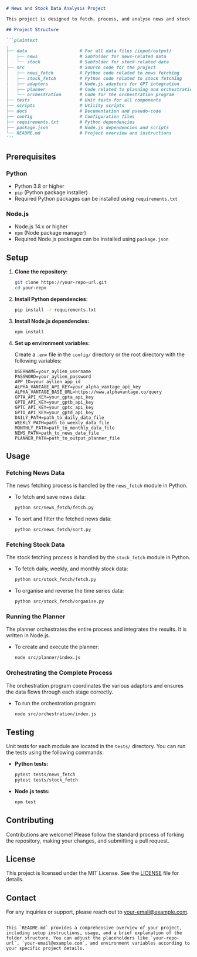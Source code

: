 ````markdown
# News and Stock Data Analysis Project

This project is designed to fetch, process, and analyse news and stock market data, with the goal of extracting key information that can influence market trends. The project utilises Python for data fetching and processing, and Node.js for advanced analytics using GPT models.

## Project Structure

```plaintext
.
├── data                    # For all data files (input/output)
│   ├── news                # Subfolder for news-related data
│   └── stock               # Subfolder for stock-related data
├── src                     # Source code for the project
│   ├── news_fetch          # Python code related to news fetching
│   ├── stock_fetch         # Python code related to stock fetching
│   ├── adaptors            # Node.js adaptors for GPT integration
│   ├── planner             # Code related to planning and orchestration
│   └── orchestration       # Code for the orchestration program
├── tests                   # Unit tests for all components
├── scripts                 # Utility scripts
├── docs                    # Documentation and pseudo-code
├── config                  # Configuration files
├── requirements.txt        # Python dependencies
├── package.json            # Node.js dependencies and scripts
└── README.md               # Project overview and instructions
```
````

## Prerequisites

### Python

-   Python 3.8 or higher
-   `pip` (Python package installer)
-   Required Python packages can be installed using `requirements.txt`

### Node.js

-   Node.js 14.x or higher
-   `npm` (Node package manager)
-   Required Node.js packages can be installed using `package.json`

## Setup

1. **Clone the repository:**

    ```bash
    git clone https://your-repo-url.git
    cd your-repo
    ```

2. **Install Python dependencies:**

    ```bash
    pip install -r requirements.txt
    ```

3. **Install Node.js dependencies:**

    ```bash
    npm install
    ```

4. **Set up environment variables:**

    Create a `.env` file in the `config/` directory or the root directory with the following variables:

    ```plaintext
    USERNAME=your_aylien_username
    PASSWORD=your_aylien_password
    APP_ID=your_aylien_app_id
    ALPHA_VANTAGE_API_KEY=your_alpha_vantage_api_key
    ALPHA_VANTAGE_BASE_URL=https://www.alphavantage.co/query
    GPTA_API_KEY=your_gpta_api_key
    GPTB_API_KEY=your_gptb_api_key
    GPTC_API_KEY=your_gptc_api_key
    GPTD_API_KEY=your_gptd_api_key
    DAILY_PATH=path_to_daily_data_file
    WEEKLY_PATH=path_to_weekly_data_file
    MONTHLY_PATH=path_to_monthly_data_file
    NEWS_PATH=path_to_news_data_file
    PLANNER_PATH=path_to_output_planner_file
    ```

## Usage

### Fetching News Data

The news fetching process is handled by the `news_fetch` module in Python.

-   To fetch and save news data:

    ```bash
    python src/news_fetch/fetch.py
    ```

-   To sort and filter the fetched news data:
    ```bash
    python src/news_fetch/sort.py
    ```

### Fetching Stock Data

The stock fetching process is handled by the `stock_fetch` module in Python.

-   To fetch daily, weekly, and monthly stock data:

    ```bash
    python src/stock_fetch/fetch.py
    ```

-   To organise and reverse the time series data:
    ```bash
    python src/stock_fetch/organise.py
    ```

### Running the Planner

The planner orchestrates the entire process and integrates the results. It is written in Node.js.

-   To create and execute the planner:
    ```bash
    node src/planner/index.js
    ```

### Orchestrating the Complete Process

The orchestration program coordinates the various adaptors and ensures the data flows through each stage correctly.

-   To run the orchestration program:
    ```bash
    node src/orchestration/index.js
    ```

## Testing

Unit tests for each module are located in the `tests/` directory. You can run the tests using the following commands:

-   **Python tests:**

    ```bash
    pytest tests/news_fetch
    pytest tests/stock_fetch
    ```

-   **Node.js tests:**
    ```bash
    npm test
    ```

## Contributing

Contributions are welcome! Please follow the standard process of forking the repository, making your changes, and submitting a pull request.

## License

This project is licensed under the MIT License. See the [LICENSE](LICENSE) file for details.

## Contact

For any inquiries or support, please reach out to [your-email@example.com](mailto:your-email@example.com).

```

This `README.md` provides a comprehensive overview of your project, including setup instructions, usage, and a brief explanation of the folder structure. You can adjust the placeholders like `your-repo-url`, `your-email@example.com`, and environment variables according to your specific project details.
```
